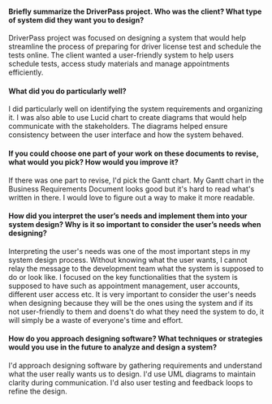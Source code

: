#### Briefly summarize the DriverPass project. Who was the client? What type of system did they want you to design?
DriverPass project was focused on designing a system that would help streamline the process of preparing for driver license test and schedule the tests online. The client wanted a user-friendly system to help users schedule tests, access study materials and manage appointments efficiently. 
  
#### What did you do particularly well?
I did particularly well on identifying the system requirements and organizing it. I was also able to use Lucid chart to create diagrams that would help communicate with the stakeholders. The diagrams helped ensure consistency between the user interface and how the system behaved. 
  
#### If you could choose one part of your work on these documents to revise, what would you pick? How would you improve it?
If there was one part to revise, I'd pick the Gantt chart. My Gantt chart in the Business Requirements Document looks good but it's hard to read what's written in there. I would love to figure out a way to make it more readable. 

#### How did you interpret the user’s needs and implement them into your system design? Why is it so important to consider the user’s needs when designing?
Interpreting the user's needs was one of the most important steps in my system design process. Without knowing what the user wants, I cannot relay the message to the development team what the system is supposed to do or look like. I focused on the key functionalities that the system is supposed to have such as appointment management, user accounts, different user access etc. It is very important to consider the user's needs when designing because they will be the ones using the system and if its not user-friendly to them and doens't do what they need the system to do, it will simply be a waste of everyone's time and effort. 

#### How do you approach designing software? What techniques or strategies would you use in the future to analyze and design a system?
I'd approach designing software by gathering requirements and understand what the user really wants us to design. I'd use UML diagrams to maintain clarity during communication. I'd also user testing and feedback loops to refine the design. 
